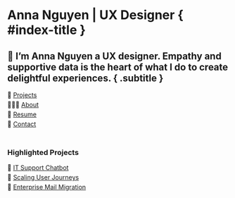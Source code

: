<style>
#index-title {
    display: none;
}
ul {
  list-style-type: none;
  margin: 0;
  padding: 0;
  padding-bottom: 18px;
}
li {
  margin-bottom: 5px;
}
</style>

# Anna Nguyen | UX Designer { #index-title }

## 👋 I’m Anna Nguyen a UX designer. Empathy and supportive data is the heart of what I do to create delightful experiences. { .subtitle }

- 💼 [Projects](/projects)
- 👩🏻‍💻 [About](/about.html)
- 📄 [Resume](assets/resume.pdf)
- 💌 [Contact](/contact.html)

### Highlighted Projects

- 🤖 [IT Support Chatbot](/projects/ibm-itsupport.html)
- 📍 [Scaling User Journeys](projects/ibm-blockjourney.html)
- 📨 [Enterprise Mail Migration](projects/ibm-mail.html)

